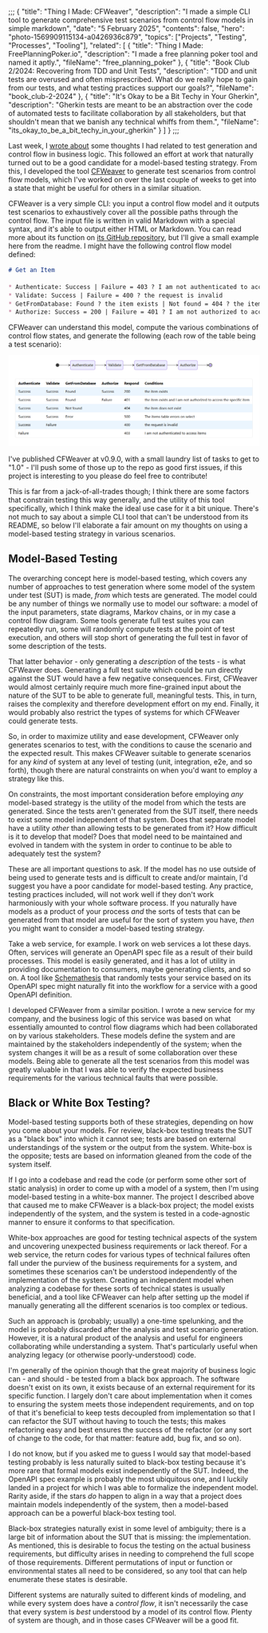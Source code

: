 ;;;
{
	"title": "Thing I Made: CFWeaver",
	"description": "I made a simple CLI tool to generate comprehensive test scenarios from control flow models in simple markdown",
	"date": "5 February 2025",
	"contents": false,
	"hero": "photo-1569909115134-a0426936c879",
    "topics": ["Projects", "Testing", "Processes", "Tooling"],
    "related": [
		{ "title": "Thing I Made: FreePlanningPoker.io", "description": "I made a free planning poker tool and named it aptly.", "fileName": "free_planning_poker" },
		{ "title": "Book Club 2/2024: Recovering from TDD and Unit Tests", "description": "TDD and unit tests are overused and often misprescribed. What do we really hope to gain from our tests, and what testing practices support our goals?", "fileName": "book_club-2-2024" },
		{ "title": "It's Okay to be a Bit Techy in Your Gherkin", "description": "Gherkin tests are meant to be an abstraction over the code of automated tests to facilitate collaboration by all stakeholders, but that shouldn't mean that we banish any technical whiffs from them.", "fileName": "its_okay_to_be_a_bit_techy_in_your_gherkin" }
    ]
}
;;;

Last week, I [wrote about](https://ian.wold.guru/Posts/book_club_1-2025.html) some thoughts I had related to test generation and control flow in business logic. This followed an effort at work that naturally turned out to be a good candidate for a model-based testing strategy. From this, I developed the tool [CFWeaver](https://github.com/IanWold/CFWeaver) to generate test scenarios from control flow models, which I've worked on over the last couple of weeks to get into a state that might be useful for others in a similar situation.

CFWeaver is a very simple CLI: you input a control flow model and it outputs test scenarios to exhaustively cover all the possible paths through the control flow. The input file is written in valid Markdown with a special syntax, and it's able to output either HTML or Markdown. You can read more about its function on [its GitHub repository](https://github.com/IanWold/CFWeaver), but I'll give a small example here from the readme. I might have the following control flow model defined:

```markdown
# Get an Item

* Authenticate: Success | Failure = 403 ? I am not authenticated to access items
* Validate: Success | Failure = 400 ? the request is invalid
* GetFromDatabase: Found ? the item exists | Not found = 404 ? the item does not exist | Error = 500 ? The items table errors on select
* Authorize: Success = 200 | Failure = 401 ? I am not authorized to access the specific item
```

CFWeaver can understand this model, compute the various combinations of control flow states, and generate the following (each row of the table being a test scenario):

![CFWeaver](https://raw.githubusercontent.com/IanWold/ianwold.github.io/master/Static/images/cfweaver.png)

I've published CFWeaver at v0.9.0, with a small laundry list of tasks to get to "1.0" - I'll push some of those up to the repo as good first issues, if this project is interesting to you please do feel free to contribute!

This is far from a jack-of-all-trades though; I think there are some factors that constrain testing this way generally, and the utility of this tool specifically, which I think make the ideal use case for it a bit unique. There's not much to say about a simple CLI tool that can't be understood from its README, so below I'll elaborate a fair amount on my thoughts on using a model-based testing strategy in various scenarios.

## Model-Based Testing

The overarching concept here is model-based testing, which covers any number of approaches to test generation where some model of the system under test (SUT) is made, _from_ which tests are generated. The model could be any number of things we normally use to model our software: a model of the input parameters, state diagrams, Markov chains, or in my case a control flow diagram. Some tools generate full test suites you can repeatedly run, some will randomly compute tests at the point of test execution, and others will stop short of generating the full test in favor of some description of the tests.

That latter behavior - only generating a _description_ of the tests - is what CFWeaver does. Generating a full test suite which could be run directly against the SUT would have a few negative consequences. First, CFWeaver would almost certainly require much more fine-grained input about the nature of the SUT to be able to generate full, meaningful tests. This, in turn, raises the complexity and therefore development effort on my end. Finally, it would probably also restrict the types of systems for which CFWeaver could generate tests.

So, in order to maximize utility and ease development, CFWeaver only generates scenarios to test, with the conditions to cause the scenario and the expected result. This makes CFWeaver suitable to generate scenarios for any _kind_ of system at any level of testing (unit, integration, e2e, and so forth), though there are natural constraints on when you'd want to employ a strategy like this.

On constraints, the most important consideration before employing _any_ model-based strategy is the utility of the model from which the tests are generated. Since the tests aren't generated from the SUT itself, there needs to exist some model independent of that system. Does that separate model have a utility _other_ than allowing tests to be generated from it? How difficult is it to develop that model? Does that model need to be maintained and evolved in tandem with the system in order to continue to be able to adequately test the system?

These are all important questions to ask. If the model has no use outside of being used to generate tests and is difficult to create and/or maintain, I'd suggest you have a poor candidate for model-based testing. Any practice, testing practices included, will not work well if they don't work harmoniously with your whole software process. If you naturally have models as a product of your process _and_ the sorts of tests that can be generated from that model are useful for the sort of system you have, _then_ you might want to consider a model-based testing strategy.

Take a web service, for example. I work on web services a lot these days. Often, services will generate an OpenAPI spec file as a result of their build processes. This model is easily generated, and it has a lot of utility in providing documentation to consumers, maybe generating clients, and so on. A tool like [Schemathesis](https://schemathesis.io/) that randomly tests your service based on its OpenAPI spec might naturally fit into the workflow for a service with a good OpenAPI definition.

I developed CFWeaver from a similar position. I wrote a new service for my company, and the business logic of this service was based on what essentially amounted to control flow diagrams which had been collaborated on by various stakeholders. These models define the system and are maintained by the stakeholders independently of the system; when the system changes it will be as a result of some collaboration over these models. Being able to generate all the test scenarios from this model was greatly valuable in that I was able to verify the expected business requirements for the various technical faults that were possible.

## Black or White Box Testing?

Model-based testing supports both of these strategies, depending on how you come about your models. For review, black-box testing treats the SUT as a "black box" into which it cannot see; tests are based on external understandings of the system or the output from the system. White-box is the opposite; tests are based on information gleaned from the code of the system itself.

If I go into a codebase and read the code (or perform some other sort of static analysis) in order to come up with a model of a system, then I'm using model-based testing in a white-box manner. The project I described above that caused me to make CFWeaver is a black-box project; the model exists independently of the system, and the system is tested in a code-agnostic manner to ensure it conforms to that specification.

White-box approaches are good for testing technical aspects of the system and uncovering unexpected business requirements or lack thereof. For a web service, the return codes for various types of technical failures often fall under the purview of the business requirements for a system, and sometimes these scenarios can't be understood independently of the implementation of the system. Creating an independent model when analyzing a codebase for these sorts of technical states is usually beneficial, and a tool like CFWeaver can help after setting up the model if manually generating all the different scenarios is too complex or tedious.

Such an approach is (probably; usually) a one-time spelunking, and the model is probably discarded after the analysis and test scenario generation. However, it is a natural product of the analysis and useful for engineers collaborating while understanding a system. That's particularly useful when analyzing legacy (or otherwise poorly-understood) code.

I'm generally of the opinion though that the great majority of business logic can - and should - be tested from a black box approach. The software doesn't exist on its own, it exists because of an external requirement for its specific function. I largely don't care about implementation when it comes to ensuring the system meets those independent requirements, and on top of that it's beneficial to keep tests decoupled from implementation so that I can refactor the SUT without having to touch the tests; this makes refactoring easy and best ensures the success of the refactor (or any sort of change to the code, for that matter: feature add, bug fix, and so on).

I do not know, but if you asked me to guess I would say that model-based testing probably is less naturally suited to black-box testing because it's more rare that formal models exist independently of the SUT. Indeed, the OpenAPI spec example is probably the most ubiquitous one, and I luckily landed in a project for which I was able to formalize the independent model. Rarity aside, if the stars _do_ happen to align in a way that a project does maintain models independently of the system, then a model-based approach can be a powerful black-box testing tool.

Black-box strategies naturally exist in some level of ambiguity; there is a large bit of information about the SUT that is missing: the implementation. As mentioned, this is desirable to focus the testing on the actual business requirements, but difficulty arises in needing to comprehend the full scope of those requirements. Different permutations of input or function or environmental states all need to be considered, so any tool that can help enumerate these states is desirable.

Different systems are naturally suited to different kinds of modeling, and while every system does have a _control flow_, it isn't necessarily the case that every system is _best_ understood by a model of its control flow. Plenty of system are though, and in those cases CFWeaver will be a good fit.